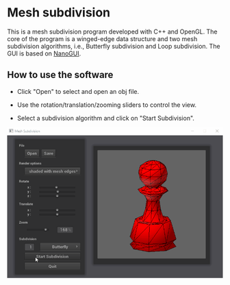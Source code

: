 # Mesh subdivision

This is a mesh subdivision program developed with C++ and OpenGL. The core of the program is a winged-edge data structure and two mesh subdivision algorithms, i.e., Butterfly subdivision and Loop subdivision. The GUI is based on [NanoGUI](https://github.com/wjakob/nanogui). 

## How to use the software

* Click "Open" to select and open an obj file.

* Use the rotation/translation/zooming sliders to control the view.

* Select a subdivision algorithm and click on "Start Subdivision".


![image](https://raw.githubusercontent.com/Jw-Jn/Mesh-Subdivision/master/demo.gif)







